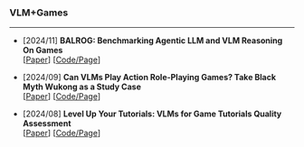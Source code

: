 ### VLM+Games
---
- [2024/11] **BALROG: Benchmarking Agentic LLM and VLM Reasoning On Games**  
[[Paper](http://arxiv.org/pdf/2411.13543v1)] [[Code/Page]()]

- [2024/09] **Can VLMs Play Action Role-Playing Games? Take Black Myth Wukong as a Study Case**  
[[Paper](http://arxiv.org/pdf/2409.12889v2)] [[Code/Page](https://varp-agent.github.io/.)]

- [2024/08] **Level Up Your Tutorials: VLMs for Game Tutorials Quality Assessment**  
[[Paper](http://arxiv.org/pdf/2408.08396v1)] [[Code/Page]()]

